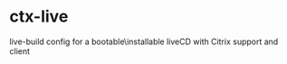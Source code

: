 ctx-live
========

live-build config for a bootable\installable liveCD with Citrix support and client
